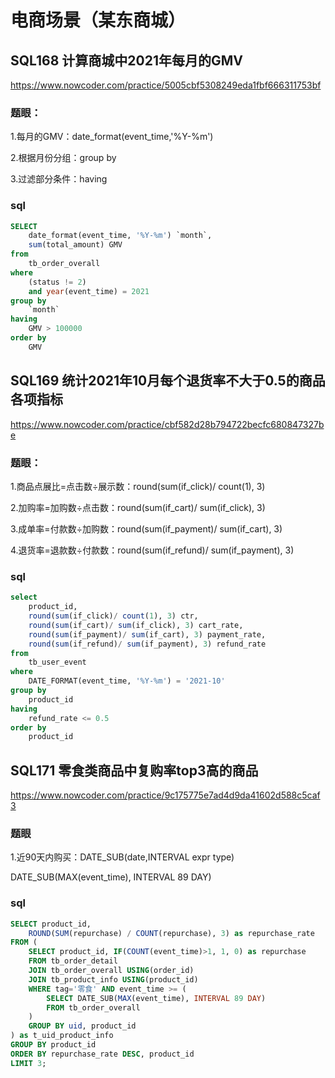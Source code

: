 # 电商场景（某东商城）

## **SQL168** 计算商城中2021年每月的GMV

https://www.nowcoder.com/practice/5005cbf5308249eda1fbf666311753bf

### 题眼：

1.每月的GMV：date_format(event_time,'%Y-%m')

2.根据月份分组：group by

3.过滤部分条件：having

### sql

```sql
SELECT
	date_format(event_time, '%Y-%m') `month`,
	sum(total_amount) GMV
from
	tb_order_overall
where
	(status != 2)
	and year(event_time) = 2021
group by
	`month`
having
	GMV > 100000
order by
	GMV
```



## **SQL169** **统计2021年10月每个退货率不大于0.5的商品各项指标**

https://www.nowcoder.com/practice/cbf582d28b794722becfc680847327be

### 题眼：

1.商品点展比=点击数÷展示数：round(sum(if_click)/ count(1), 3) 

2.加购率=加购数÷点击数：round(sum(if_cart)/ sum(if_click), 3)

3.成单率=付款数÷加购数：round(sum(if_payment)/ sum(if_cart), 3)

4.退货率=退款数÷付款数：round(sum(if_refund)/ sum(if_payment), 3) 

### sql

```sql
select
	product_id,
	round(sum(if_click)/ count(1), 3) ctr,
	round(sum(if_cart)/ sum(if_click), 3) cart_rate,
	round(sum(if_payment)/ sum(if_cart), 3) payment_rate,
	round(sum(if_refund)/ sum(if_payment), 3) refund_rate
from
	tb_user_event
where
	DATE_FORMAT(event_time, '%Y-%m') = '2021-10'
group by
	product_id
having
	refund_rate <= 0.5
order by
	product_id
```

## **SQL171** 零食类商品中复购率top3高的商品

https://www.nowcoder.com/practice/9c175775e7ad4d9da41602d588c5caf3

### 题眼

1.近90天内购买：DATE_SUB(date,INTERVAL expr type)

DATE_SUB(MAX(event_time), INTERVAL 89 DAY)

### sql

```sql
SELECT product_id,
    ROUND(SUM(repurchase) / COUNT(repurchase), 3) as repurchase_rate
FROM (
    SELECT product_id, IF(COUNT(event_time)>1, 1, 0) as repurchase
    FROM tb_order_detail
    JOIN tb_order_overall USING(order_id)
    JOIN tb_product_info USING(product_id)
    WHERE tag='零食' AND event_time >= (
        SELECT DATE_SUB(MAX(event_time), INTERVAL 89 DAY)
        FROM tb_order_overall
    )
    GROUP BY uid, product_id
) as t_uid_product_info
GROUP BY product_id
ORDER BY repurchase_rate DESC, product_id
LIMIT 3;

```

